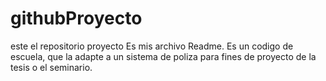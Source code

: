 # githubProyecto
este  el repositorio proyecto
Es  mis archivo Readme. 
Es  un codigo de escuela, que la adapte a un sistema de poliza para  fines de proyecto de la tesis o el seminario.
